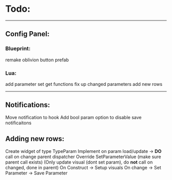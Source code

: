 # Todo:

---

## Config Panel:
### Blueprint:
remake oblivion button prefab

### Lua:
add parameter set get functions
fix up changed parameters
add new rows

---

## Notifications:
Move notification to hook
Add bool param option to disable save notificaitons











## Adding new rows:
Create widget of type TypeParam
Implement on param load/update -> **DO** call on change parent dispatcher
Override SetParameterValue (make sure parent call exists) (Only update visual (dont set param), do **not** call on changed, done in parent)
On Construct -> Setup visuals
On change -> Set Parameter -> Save Parameter